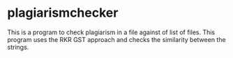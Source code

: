 # plagiarismchecker
This is a program to check plagiarism in a file against of list of files. This program uses the RKR GST approach and checks the similarity between the strings.
